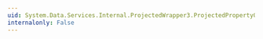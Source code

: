 ```yaml
---
uid: System.Data.Services.Internal.ProjectedWrapper3.ProjectedProperty0
internalonly: False
---
```

